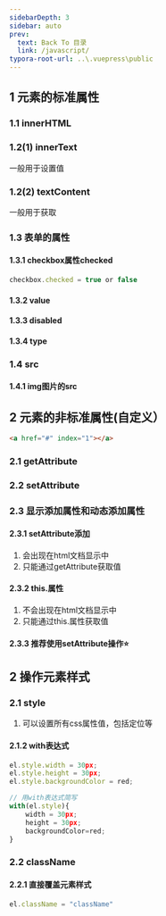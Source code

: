```yaml
---
sidebarDepth: 3
sidebar: auto
prev:
  text: Back To 目录
  link: /javascript/
typora-root-url: ..\.vuepress\public
---
```


## 1 元素的标准属性

### 1.1 innerHTML

### 1.2(1) innerText

一般用于设置值

### 1.2(2) textContent

一般用于获取

### 1.3 表单的属性

#### 1.3.1 checkbox属性checked

```js
checkbox.checked = true or false
```

#### 1.3.2 value

#### 1.3.3 disabled

#### 1.3.4 type



### 1.4 src

#### 1.4.1 img图片的src

## 2 元素的非标准属性(自定义）

```html
<a href="#" index="1"></a>
```

### 2.1 getAttribute

### 2.2 setAttribute 

### 2.3  显示添加属性和动态添加属性

#### 2.3.1 setAttribute添加

1. 会出现在html文档显示中
2. 只能通过getAttribute获取值

#### 2.3.2 this.属性

1. 不会出现在html文档显示中
2. 只能通过this.属性获取值

#### 2.3.3 推荐使用setAttribute操作⭐

 



## 2 操作元素样式

### 2.1 style

1. 可以设置所有css属性值，包括定位等

#### 2.1.2 with表达式

```js
el.style.width = 30px;
el.style.height = 30px;
el.style.backgroundColor = red;

// 用with表达式简写
with(el.style){
	width = 30px;
	height = 30px;
	backgroundColor=red;
}
```

### 2.2 className

#### 2.2.1 直接覆盖元素样式

```js
el.className = "className"
```

